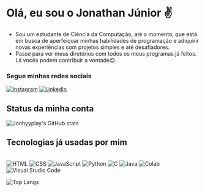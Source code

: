 # Olá, eu sou o Jonathan Júnior ✌️
- Sou um estudante de Ciência da Computação, até o momento, que está em busca de aperfeiçoar minhas habilidades de programação e adiquirir novas experiências com projetos simples e até desafiadores.
- Passe para ver meus diretórios com todos os meus programas já feitos. Lá vocês podem contribuir a vontade😉.
### Segue minhas redes sociais
[![Instagram](https://img.shields.io/badge/Instagram-E4405F?style=for-the-badge&logo=instagram&logoColor=white)](https://www.instagram.com/jonhyyplay?igsh=cWVjN3hwdTI0dTFw)
[![LinkedIn](https://img.shields.io/badge/LinkedIn-0077B5?style=for-the-badge&logo=linkedin&logoColor=white)](https://www.linkedin.com/in/jonathan-j%C3%BAnior-a00aa3302?utm_source=share&utm_campaign=share_via&utm_content=profile&utm_medium=android_app)

## Status da minha conta 
![Jonhyyplay's GitHub stats](https://github-readme-stats.vercel.app/api?username=Jonhyyplay&show_icons=true&theme=dark)

## Tecnologias já usadas por mim

<div style = "display: inline_block"><br/>
    <img aling="center" alt="HTML"src = "https://img.shields.io/badge/HTML-239120?style=for-the-badge&logo=html5&logoColor=white"/>
    <img aling="center" alt="CSS"src = "https://img.shields.io/badge/CSS-239120?&style=for-the-badge&logo=css3&logoColor=white"/>
    <img aling="center" alt="JavaScript"src = "https://img.shields.io/badge/JavaScript-323330?style=for-the-badge&logo=javascript&logoColor=F7DF1E"/>
    <img aling="center" alt="Python"src = "https://img.shields.io/badge/Python-3776AB?style=for-the-badge&logo=python&logoColor=white"/>
    <img aling="center" alt="C"src = "https://img.shields.io/badge/C-00599C?style=for-the-badge&logo=c&logoColor=white"/>
    <img aling="center" alt="Java"src = "https://img.shields.io/badge/Java-ED8B00?style=for-the-badge&logo=openjdk&logoColor=white"/>
    <img aling="center" alt="Colab"src = "https://img.shields.io/badge/Colab-F9AB00?style=for-the-badge&logo=googlecolab&color=525252"/>
    <img aling="center" alt="Visual Studio Code"src = "https://img.shields.io/badge/Visual_Studio_Code-0078D4?style=for-the-badge&logo=visual%20studio%20code&logoColor=white"/>
</div>

![Top Langs](https://github-readme-stats.vercel.app/api/top-langs/?username=Jonhyyplay&layout=compact)
